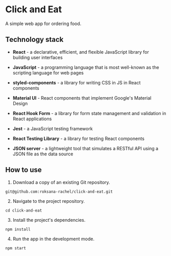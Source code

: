 # Click and Eat

A simple web app for ordering food.

## Technology stack

- **React** - a declarative, efficient, and flexible JavaScript library for building user interfaces

- **JavaScript** - a programming language that is most well-known as the scripting language for web pages

- **styled-components** - a library for writing CSS in JS in React components

- **Material UI** - React components that implement Google's Material Design

- **React Hook Form** - a library for form state management and validation in React applications

- **Jest** - a JavaScript testing framework

- **React Testing Library** - a library for testing React components

- **JSON server** - a lightweight tool that simulates a RESTful API using a JSON file as the data source

## How to use

1. Download a copy of an existing Git repository.

```
git@github.com:roksana-rachel/click-and-eat.git
```

2. Navigate to the project repository.

```
cd click-and-eat
```

3. Install the project's dependencies.

```
npm install
```

4. Run the app in the development mode.

```
npm start
```
